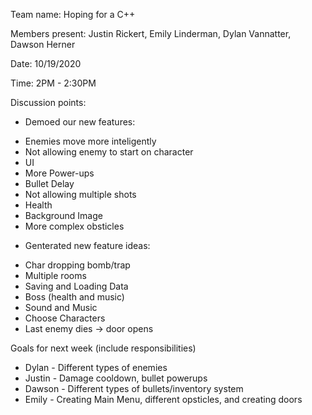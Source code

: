 Team name: Hoping for a C++

Members present: Justin Rickert, Emily Linderman, Dylan Vannatter, Dawson Herner

Date: 10/19/2020

Time: 2PM - 2:30PM

Discussion points:

* Demoed our new features:

 - Enemies move more inteligently
 - Not allowing enemy to start on character
 - UI
 - More Power-ups
 - Bullet Delay 
 - Not allowing multiple shots
 - Health
 - Background Image
 - More complex obsticles

* Genterated new feature ideas:

 - Char dropping bomb/trap
 - Multiple rooms
 - Saving and Loading Data
 - Boss (health and music)
 - Sound and Music
 - Choose Characters
 - Last enemy dies -> door opens

Goals for next week (include responsibilities)

* Dylan  - Different types of enemies
* Justin - Damage cooldown, bullet powerups
* Dawson - Different types of bullets/inventory system
* Emily  - Creating Main Menu, different opsticles, and creating doors
